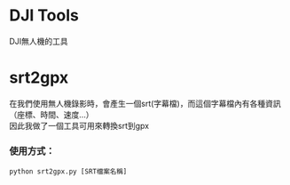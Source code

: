 # DJI Tools
DJI無人機的工具
# srt2gpx
在我們使用無人機錄影時，會產生一個srt(字幕檔)，而這個字幕檔內有各種資訊（座標、時間、速度...）<br>
因此我做了一個工具可用來轉換srt到gpx<br>
### 使用方式：
```shell
python srt2gpx.py [SRT檔案名稱]
```